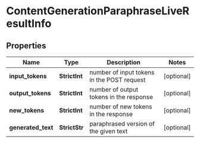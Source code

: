 # ContentGenerationParaphraseLiveResultInfo


## Properties

| Name | Type | Description | Notes |
|------------ | ------------- | ------------- | -------------|
**input_tokens** | **StrictInt** | number of input tokens in the POST request |[optional]|
**output_tokens** | **StrictInt** | number of output tokens in the response |[optional]|
**new_tokens** | **StrictInt** | number of new tokens in the response |[optional]|
**generated_text** | **StrictStr** | paraphrased version of the given text |[optional]|